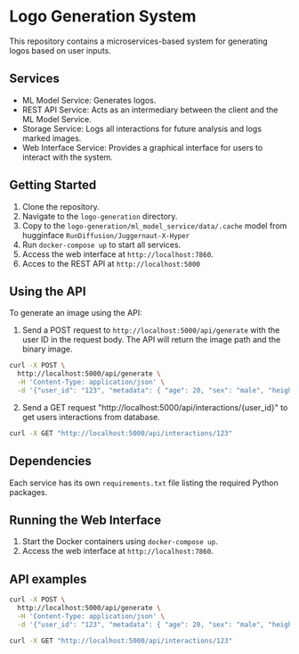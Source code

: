 # Logo Generation System

This repository contains a microservices-based system for generating logos based on user inputs.

## Services

- ML Model Service: Generates logos.
- REST API Service: Acts as an intermediary between the client and the ML Model Service.
- Storage Service: Logs all interactions for future analysis and logs marked images.
- Web Interface Service: Provides a graphical interface for users to interact with the system.

## Getting Started

1. Clone the repository.
2. Navigate to the `logo-generation` directory.
3. Copy to the `logo-generation/ml_model_service/data/.cache` model from hugginface `RunDiffusion/Juggernaut-X-Hyper`
3. Run `docker-compose up` to start all services.
4. Access the web interface at `http://localhost:7860`.
5. Acces to the REST API at `http://localhost:5000`

## Using the API

To generate an image using the API:

1. Send a POST request to `http://localhost:5000/api/generate` with the user ID in the request body. The API will return the image path and the binary image.
```bash
curl -X POST \
  http://localhost:5000/api/generate \
  -H 'Content-Type: application/json' \
  -d '{"user_id": "123", "metadata": { "age": 20, "sex": "male", "height": 512, "width": 512}}'
```

2. Send a GET request "http://localhost:5000/api/interactions/{user_id}" to get users interactions from database.
```bash
curl -X GET "http://localhost:5000/api/interactions/123"
```

## Dependencies

Each service has its own `requirements.txt` file listing the required Python packages.


## Running the Web Interface

1. Start the Docker containers using `docker-compose up`.
2. Access the web interface at `http://localhost:7860`.


## API examples
```bash
curl -X POST \
  http://localhost:5000/api/generate \
  -H 'Content-Type: application/json' \
  -d '{"user_id": "123", "metadata": { "age": 20, "sex": "male", "height": 512, "width": 512}}'
```


```bash
curl -X GET "http://localhost:5000/api/interactions/123"
```